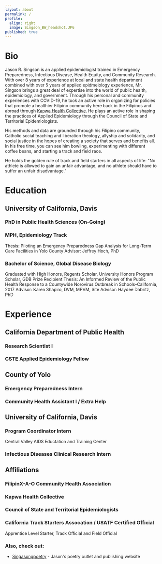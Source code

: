 ```yaml
---
layout: about
permalink: /
profile:
  align: right
  image: Singson_BW_headshot.JPG
published: true
---
```


# Bio
Jason R. Singson is an applied epidemiologist trained in Emergency Preparedness, Infectious Disease, Health Equity, and Community Research. With over 8 years of experience at local and state health department combined with over 5 years of applied epidmeiology experience, Mr. Singson brings a great deal of expertise into the world of public health, epidemiology, and government. Through his personal and community experiences with COVID-19, he took an active role in organizing for policies that promote a healthier Filipino community here back in the Filipinos and abroad through [Kapwa Health Collective](https://instagram.com/kapwahealthsf). He plays an active role in shaping the practices of Applied Epidemiology through the Council of State and Territorial Epidemiologists.

His methods and data are grounded through his Filipino community, Catholic social teaching and liberation theology, allyship and solidarity, and social justice in the hopes of creating a society that serves and benefits all. In his free time, you can see him bowling, experimenting with different coffee beans, and starting a track and field race.

He holds the golden rule of track and field starters in all aspects of life: "No athlete is allowed to gain an unfair advantage, and no athlete should have to suffer an unfair disadvantage."

# Education
## University of California, Davis
### PhD in Public Health Sciences (On-Going)
### MPH, Epidemiology Track
Thesis: Piloting an Emergency Preparedness Gap Analysis for Long-Term Care Facilities in Yolo County
Advisor: Jeffrey Hoch, PhD
### Bachelor of Science, Global Disease Biology
Graduated with High Honors, Regents Scholar, University Honors Program Scholar, GDB Prize Recipient
Thesis: An Informed Review of the Public Health Response to a Countywide Norovirus Outbreak in Schools–California, 2017
Advisor: Karen Shapiro, DVM, MPVM, Site Advisor: Haydee Dabritz, PhD

# Experience
## California Department of Public Health
### Research Scientist I

### CSTE Applied Epidemiology Fellow

## County of Yolo
### Emergency Preparedness Intern

### Community Health Assistant I / Extra Help

## University of California, Davis
### Program Coordinator Intern
Central Valley AIDS Eductation and Training Center
### Infectious Diseases Clinical Research Intern

## Affiliations
### FilipinX-A-O Community Health Association
### Kapwa Health Collective
### Council of State and Territorial Epidemiologists
### California Track Starters Assocation / USATF Certified Official
Apprentice Level Starter, Track Official and Field Official

### Also, check out:

- [Singasongpoetry](https://singasongpoetry.weebly.com) - Jason's poetry outlet and publishing website
